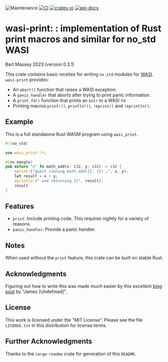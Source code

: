 ![Maintenance](https://img.shields.io/badge/maintenance-actively--developed-brightgreen.svg)
[![CI](https://github.com/BartMassey/wasi-print/actions/workflows/rust.yml/badge.svg)](https://github.com/BartMassey/wasi-print/actions)
[![crates-io](https://img.shields.io/crates/v/wasi-print.svg)](https://crates.io/crates/wasi-print)
[![api-docs](https://docs.rs/wasi-print/badge.svg)](https://docs.rs/wasi-print)

# wasi-print: : implementation of Rust print macros and similar for no_std WASI
Bart Massey 2023 (version 0.2.1)

This crate contains basic niceties for writing `no_std`
modules for [WASI](https://wasi.dev/). `wasi-print` provides:

* An `abort()` function that raises a WASI exception.
* A `panic_handler` that aborts after trying to print panic information.
* A `print_fd()` function that prints an `&str` to a WASI `fd`.
* Printing macros `print!()`, `println!()`, `!eprint()` and `!eprintln()`.

## Example

This is a full standalone Rust WASM program using
`wasi_print`.

```rust
#![no_std]

use wasi_print::*;

#[no_mangle]
pub extern "C" fn math_add(x: i32, y: i32) -> i32 {
    eprint!("guest running math_add({}, {}) …", x, y);
    let result = x + y;
    eprintln!(" and returning {}", result);
    result
}
```

## Features

* `print`: Include printing code. This requires nightly for
  a variety of reasons.
* `panic_handler`: Provide a panic handler.

## Notes

When used without the `print` feature, this crate can be
built on stable Rust.

## Acknowledgments

Figuring out how to write this was made *much* easier by
this excellent [blog
post](https://dev.to/thepuzzlemaker/nostd-with-wasi-is-more-complicated-than-i-thought-it-would-be-14j7)
by "James \[Undefined\]".

## License

This work is licensed under the "MIT License". Please see the file
`LICENSE.txt` in this distribution for license terms.

## Further Acknowledgments

Thanks to the `cargo-readme` crate for generation of this `README`.
